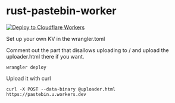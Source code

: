 # rust-pastebin-worker

[![Deploy to Cloudflare Workers](https://deploy.workers.cloudflare.com/button)](https://deploy.workers.cloudflare.com/?url=https://github.com/codebam/pastebin.seanbehan.ca)

Set up your own KV in the wrangler.toml

Comment out the part that disallows uploading to / and upload the uploader.html
there if you want.

```
wrangler deploy
```

Upload it with curl

```
curl -X POST --data-binary @uploader.html https://pastebin.u.workers.dev
```
